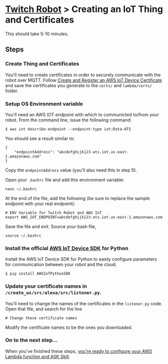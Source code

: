 # [Twitch Robot](./README.md) > Creating an IoT Thing and Certificates

This should take 5-10 minutes. 

## Steps

### Create Thing and Certificates

You'll need to create certificates in order to securely communicate with the robot over MQTT. Follow [Create and Register an AWS IoT Device Certificate](https://docs.aws.amazon.com/iot/latest/developerguide/device-certs-create.html) and save the certificates you generate to the `certs/` and `lambda/certs/` folder.

### Setup OS Environment variable

You'll need an AWS IOT endpoint with which to communicted to/from your robot. From the command line, issue the following command:

    $ aws iot describe-endpoint --endpoint-type iot:Data-ATS

You should see a result similar to:

    {
        "endpointAddress": "abcdefghijk123-ats.iot.us-east-1.amazonaws.com"
    }

Copy the `endpointAddress` value (you'll also need this in step 5).

Open your `.bashrc` file and add this environment variable:

    nano ~/.bashrc

At the end of the file, add the following (be sure to replace the sample endpoint with your real endpoint):

    # ENV Variable for Twitch Robot and AWS IoT
    export AWS_IOT_ENDPOINT=abcdefghijk123-ats.iot.us-east-1.amazonaws.com

Save the file and exit. Source your bash file,

    source ~/.bashrc

### Install the official [AWS IoT Device SDK](https://github.com/aws/aws-iot-device-sdk-python) for Python 

Install the AWS IoT Device SDK for Python to easily configure parameters for communication between your robot and the cloud.

    $ pip install AWSIoTPythonSDK

### Update your certificate names in `/create_ws/src/alexa/src/listener.py`.

You'll need to change the names of the certificates in the `listener.py` code. Open that file, and search for the line

    # Change these certificate names

Modify the certificate names to be the ones you downloaded.


### On to the next step...

When you've finished these steps, [you're ready to configure your AWS Lambda function and ASK Skill](./Part5-Lambda-ASK.md).
